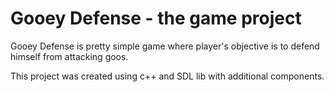 # Gooey Defense - the game project

Gooey Defense is pretty simple game where player's objective is to defend 
himself from attacking goos. 

This project was created using c++ and SDL lib with additional components.
